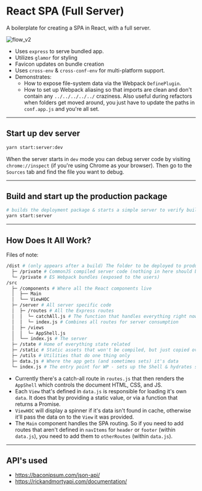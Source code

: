 # React SPA (Full Server)

A boilerplate for creating a SPA in React, with a full server.

![flow_v2](https://user-images.githubusercontent.com/344140/41495959-9a7010d8-70e8-11e8-9f88-87d7c7bc5410.gif)

- Uses `express` to serve bundled app.
- Utilizes `glamor` for styling
- Favicon updates on bundle creation
- Uses `cross-env` & `cross-conf-env` for multi-platform support.
- Demonstrates:
  - How to expose file-system data via the Webpack `DefinePlugin`.
  - How to set up Webpack aliasing so that imports are clean and don't contain
    any `../../../../../` craziness. Also useful during refactors when folders
    get moved around, you just have to update the paths in `conf.app.js` and
    you're all set.

---

## Start up dev server

```sh
yarn start:server:dev
```

When the server starts in `dev` mode you can debug server code by visiting
`chrome://inspect` (if you're using Chrome as your browser). Then go to the
`Sources` tab and find the file you want to debug.

---

## Build and start up the production package

```sh
# builds the deployment package & starts a simple server to verify built code
yarn start:server
```

---

## How Does It All Work?

Files of note:
```sh
/dist # (only appears after a build) The folder to be deployed to production
  ├─ /private # CommonJS compiled server code (nothing in here should be exposed to users)
  └─ /private # ES Webpack bundles (exposed to the users)
/src
  ├─ /components # Where all the React components live
  │  ├── Main
  │  └── ViewHOC
  ├─ /server # All server specific code
  │  ├─ /routes # All the Express routes
  │  │  └─ catchAll.js # The function that handles everything right now
  │  │  └─ index.js # Combines all routes for server consumption
  │  ├─ /views
  │  │  └─ AppShell.js
  │  └── index.js # The server
  ├─ /state # Home of everything state related
  ├─ /static # Static assets that won't be compiled, but just copied over to dist
  ├─ /utils # Utilities that do one thing only
  ├─ data.js # Where the app gets (and sometimes sets) it's data
  └─ index.js # The entry point for WP - sets up the Shell & hydrates styles and state
```

- Currently there's a catch-all route in `routes.js` that then renders the
  `AppShell` which controls the document HTML, CSS, and JS.
- Each `View` that's defined in `data.js` is responsible for loading it's own
  `data`. It does that by providing a static value, or via a function that
  returns a Promise.
- `ViewHOC` will display a spinner if it's data isn't found in cache, otherwise
  it'll pass the data on to the `View` it was provided.
- The `Main` component handles the SPA routing. So if you need to add
  routes that aren't defined in `navItems` for `header` or `footer`
  (within `data.js`), you need to add them to `otherRoutes` (within `data.js`).

---

## API's used

- https://baconipsum.com/json-api/
- https://rickandmortyapi.com/documentation/
